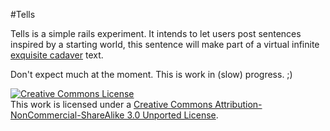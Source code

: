 #Tells

Tells is a simple rails experiment. It intends to let users post sentences inspired by a starting world, this sentence will make part of a virtual infinite [exquisite cadaver](http://en.wikipedia.org/wiki/Exquisite_corpse) text.

Don't expect much at the moment. This is work in (slow) progress. ;)

[![Creative Commons License](http://i.creativecommons.org/l/by-nc-sa/3.0/80x15.png)](http://creativecommons.org/licenses/by-nc-sa/3.0/)   
This work is licensed under a [Creative Commons Attribution-NonCommercial-ShareAlike 3.0 Unported License](http://creativecommons.org/licenses/by-nc-sa/3.0/ "").